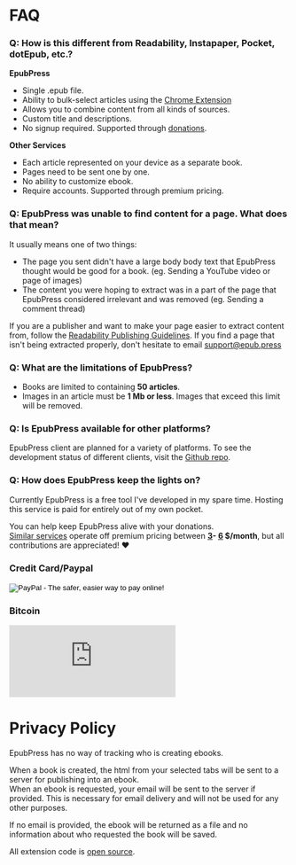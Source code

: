 # FAQ

### <a id="other-services"></a>Q: How is this different from Readability, Instapaper, Pocket, dotEpub, etc.?
**EpubPress**
- Single .epub file.
- Ability to bulk-select articles using the [Chrome Extension](https://chrome.google.com/webstore/detail/epubpress/pnhdnpnnffpijjbnhnipkehhibchdeok)
- Allows you to combine content from all kinds of sources.
- Custom title and descriptions.
- No signup required. Supported through [donations](#donate).

**Other Services**
- Each article represented on your device as a separate book.
- Pages need to be sent one by one.
- No ability to customize ebook.
- Require accounts. Supported through premium pricing.

### Q: EpubPress was unable to find content for a page. What does that mean?

It usually means one of two things:
- The page you sent didn't have a large body body text that EpubPress thought would be good for a book. (eg. Sending a YouTube video or page of images)
- The content you were hoping to extract was in a part of the page that EpubPress considered irrelevant and was removed (eg. Sending a comment thread)

If you are a publisher and want to make your page easier to extract content from, follow the [Readability Publishing Guidelines](https://www.readability.com/developers/guidelines#publisher).
If you find a page that isn't being extracted properly, don't hesitate to email [support@epub.press](mailto:support@epub.press)

### Q: What are the limitations of EpubPress?

- Books are limited to containing **50 articles**.
- Images in an article must be **1 Mb or less**. Images that exceed this limit will be removed.

### Q: Is EpubPress available for other platforms?

EpubPress client are planned for a variety of platforms. To see the development status of different clients, visit the [Github repo](https://github.com/haroldtreen/epub-press-clients).

### <a id="donate"></a>Q: How does EpubPress keep the lights on?

Currently EpubPress is a free tool I've developed in my spare time. Hosting this service is paid for entirely out of my own pocket.

You can help keep EpubPress alive with your donations.  
[Similar services](#other-services) operate off premium pricing between **[3](https://www.instapaper.com/premium)- [6](http://sendtoreader.com/pricing/) $/month**, but all contributions are appreciated! ❤

### Credit Card/Paypal  
<form action="https://www.paypal.com/cgi-bin/webscr" method="post" target="_top">
<input type="hidden" name="cmd" value="_s-xclick">
<input type="hidden" name="hosted_button_id" value="WPPGUUWZSFASU">
<input type="image" src="https://www.paypalobjects.com/en_US/i/btn/btn_donateCC_LG.gif" border="0" name="submit" alt="PayPal - The safer, easier way to pay online!">
<img alt="" border="0" src="https://www.paypalobjects.com/en_US/i/scr/pixel.gif" width="1" height="1">
</form>

### Bitcoin  
<script src="https://gateway.gear.mycelium.com/gear-widget-host.js"></script>
<iframe id="gear-widget" scrolling="no" src="https://gateway.gear.mycelium.com/widgets/c0a5bcfdcc07f8722c763d64cfeaadf65904cbd03152f12e0687fab6a21b29ab" style="border: none; display: inline-block; height: 130px; min-width: 250px; max-width: 350px;"></iframe>

# Privacy Policy
EpubPress has no way of tracking who is creating ebooks.

When a book is created, the html from your selected tabs will be sent to a server for publishing into an ebook.  
When an ebook is requested, your email will be sent to the server if provided. This is necessary for email delivery and will not be used for any other purposes.

If no email is provided, the ebook will be returned as a file and no information about who requested the book will be saved.

All extension code is [open source](https://github.com/haroldtreen/epub-press-chrome).
